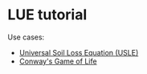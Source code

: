 # LUE tutorial

Use cases:

- [Universal Soil Loss Equation (USLE)](use_case/usle/README.md)
- [Conway's Game of Life](use_case/game_of_life/README.md)
